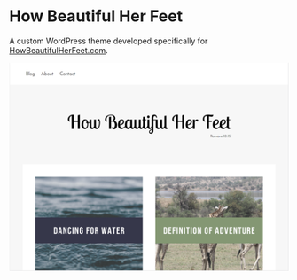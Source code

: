 # How Beautiful Her Feet

A custom WordPress theme developed specifically for [HowBeautifulHerFeet.com](http://howbeautifulherfeet.com/).

![Screenshot](screenshot.png)
